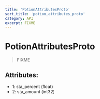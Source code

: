 ```yaml
---
title: 'PotionAttributesProto'
sort_title: 'potion_attributes_proto'
category: API
excerpt: FIXME
---
```


# PotionAttributesProto

> FIXME

## Attributes:

- 1: sta_percent (float)
- 2: sta_amount (int32)

